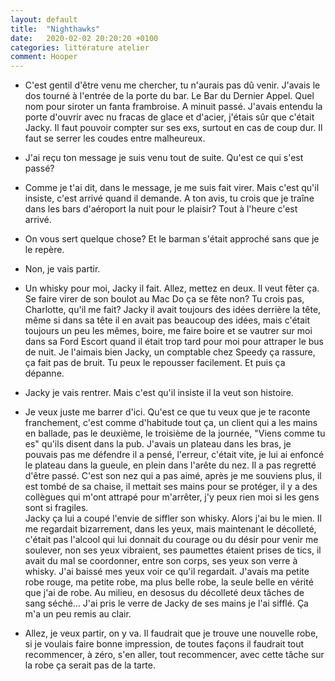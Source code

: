 ```yaml
---
layout: default
title:  "Nighthawks"
date:   2020-02-02 20:20:20 +0100
categories: littérature atelier
comment: Hooper
---
```

- C'est gentil d'être venu me chercher, tu n'aurais pas dû venir.
J'avais le dos tourné à l'entrée de la porte du bar. Le Bar du Dernier Appel. Quel nom pour siroter un fanta frambroise. A minuit passé. J'avais entendu la porte d'ouvrir avec nu fracas de glace et d'acier, j'étais sûr que c'était Jacky. Il faut pouvoir compter sur ses exs, surtout en cas de coup dur. Il faut se serrer les coudes entre malheureux.

- J'ai reçu ton message je suis venu tout de suite. Qu'est ce qui s'est passé?  
- Comme je t'ai dit, dans le message, je me suis fait virer.
Mais c'est qu'il insiste, c'est arrivé quand il demande.
A ton avis, tu crois que je traîne dans les bars d'aéroport la nuit pour le plaisir? Tout à l'heure c'est arrivé.
- On vous sert quelque chose?
Et le barman s'était approché sans que je le repère.  
- Non, je vais partir.
- Un whisky pour moi, Jacky il fait. Allez, mettez en deux. Il veut fêter ça. Se faire virer de son boulot au Mac Do ça se fête non? Tu crois pas, Charlotte, qu'il me fait?
Jacky il avait toujours des idées derrière la tête, même si dans sa tête il en avait pas beaucoup des idées, mais c'était toujours un peu les mêmes, boire, me faire boire et se vautrer sur moi dans sa Ford Escort quand il était trop tard pour moi pour attraper le bus de nuit. Je l'aimais bien Jacky, un comptable chez Speedy ça rassure, ça fait pas de bruit. Tu peux le repousser facilement. Et puis ça dépanne.
- Jacky je vais rentrer.
Mais c'est qu'il insiste il la veut son histoire.
- Je veux juste me barrer d'ici. Qu'est ce que tu veux que je te raconte franchement, c'est comme d'habitude tout ça, un client qui a les mains en ballade, pas le deuxième, le troisième de la journée, "Viens comme tu es" qu'ils disent dans la pub. J'avais un plateau dans les bras, je pouvais pas me défendre il a pensé, l'erreur, c'était vite, je lui ai enfoncé le plateau dans la gueule, en plein dans l'arête du nez. Il a pas regretté d'être passé. C'est son nez qui a pas aimé, après je me souviens plus, il est tombé de sa chaise, il mettait ses mains pour se protéger, il y a des collègues qui m'ont attrapé pour m'arrêter, j'y peux rien moi si les gens sont si fragiles.  
Jacky ça lui a coupé l'envie de siffler son whisky. Alors j'ai bu le mien.
Il me regardait bizarrement, dans les yeux, mais maintenant le décolleté, c'était pas l'alcool qui lui donnait du courage ou du désir pour venir me soulever, non ses yeux vibraient, ses paumettes étaient prises de tics, il avait du mal se coordonner, entre son corps, ses yeux son verre à whisky. J'ai baissé mes yeux voir ce qu'il regardait. J'avais ma petite robe rouge, ma petite robe, ma plus belle robe, la seule belle en vérité que j'ai de robe. Au milieu, en desosus du décolleté deux tâches de sang séché...
J'ai pris le verre de Jacky de ses mains je l'ai sifflé. Ça m'a un peu remis au clair.
- Allez, je veux partir, on y va.
Il faudrait que je trouve une nouvelle robe, si je voulais faire bonne impression, de toutes façons il faudrait tout recommencer, à zéro, s'en aller, tout recommencer, avec cette tâche sur la robe ça serait pas de la tarte.
